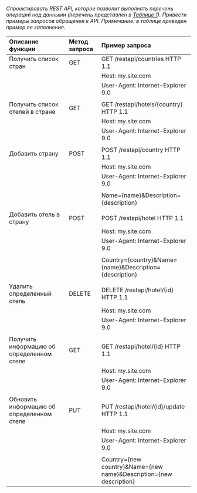 *Спроектировать REST API, которое позволит выполнять перечень операций над данными (перечень представлен в [Таблице 1](https://docs.google.com/document/d/1wFRh8t6A0U1LM5JG5bsQZEqgq_qS9V7dOrsd8fMhNS0/edit?usp=sharing)). Привести примеры запросов обращения к API.*
*Примечание: в таблице приведен пример ее заполнения.*


| Описание функции | Метод запроса | Пример запроса |
|:-|:-|:-|
| Получить список стран | GET | GET /restapi/countries HTTP 1.1 |
| | | Host: my.site.com |
| | | User-Agent: Internet-Explorer 9.0 |
| | | |
| Получить список отелей в стране | GET | GET /restapi/hotels/{country} HTTP 1.1 |
| | | Host: my.site.com |
| | | User-Agent: Internet-Explorer 9.0 |
| | | |
| Добавить страну | POST | POST /restapi/country HTTP 1.1 |
| | | Host: my.site.com |
| | | User-Agent: Internet-Explorer 9.0 |
| | | |
| | | Name={name}&Description={description} |
| | | |
| Добавить отель в страну | POST | POST /restapi/hotel HTTP 1.1 |
| | | Host: my.site.com |
| | | User-Agent: Internet-Explorer 9.0 |
| | | |
| | | Country={country}&Name={name}&Description={description} |
| | | |
| Удалить определенный отель | DELETE | DELETE /restapi/hotel/{id} HTTP 1.1 |
| | | Host: my.site.com |
| | | User-Agent: Internet-Explorer 9.0 |
| | | |
| Получить информацию об определенном отеле | GET | GET /restapi/hotel/{id} HTTP 1.1 |
| | | Host: my.site.com |
| | | User-Agent: Internet-Explorer 9.0 |
| | | |
| Обновить информацию об определенном отеле | PUT | PUT /restapi/hotel/{id}/update HTTP 1.1 |
| | | Host: my.site.com |
| | | User-Agent: Internet-Explorer 9.0 |
| | | |
| | | Country={new country}&Name={new name}&Description={new description} |
